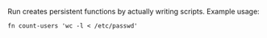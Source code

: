 Run creates persistent functions by actually writing scripts.  Example usage:

```
fn count-users 'wc -l < /etc/passwd'
```
